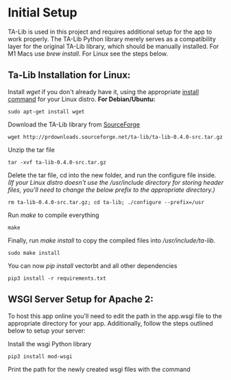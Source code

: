 # Initial Setup 
TA-Lib is used in this project and requires additional setup for the app to work properly.
The TA-Lib Python library merely serves as a compatibility layer for the original TA-Lib library, which should be manually installed. For M1 Macs use *brew install*. For Linux see the steps below.

## Ta-Lib Installation for Linux:

Install *wget* if you don't already have it, using the appropriate [install command](https://www.maketecheasier.com/install-software-in-various-linux-distros/) for your Linux distro. **For Debian/Ubuntu:**

```shell
sudo apt-get install wget
```

Download the TA-Lib library from [SourceForge](https://sourceforge.net/projects/ta-lib/files/ta-lib/0.4.0/)

```shell
wget http://prdownloads.sourceforge.net/ta-lib/ta-lib-0.4.0-src.tar.gz
```

Unzip the tar file

```shell
tar -xvf ta-lib-0.4.0-src.tar.gz
```

Delete the tar file, cd into the new folder, and run the configure file inside. *(If your Linux distro doesn't use the /usr/include directory for storing header files, you'll need to change the below prefix to the appropriate directory.)*

```shell
rm ta-lib-0.4.0-src.tar.gz; cd ta-lib; ./configure --prefix=/usr
```

Run *make* to compile everything

```shell
make
```

Finally, run *make install* to copy the compiled files into */usr/include/ta-lib*.

```shell
sudo make install
```

You can now *pip install* vectorbt and all other dependencies

```shell
pip3 install -r requirements.txt
```

## WSGI Server Setup for Apache 2:
To host this app online you'll need to edit the path in the app.wsgi file to the appropriate directory for your app. Additionally, follow the steps outlined below to setup your server: 

Install the wsgi Python library

```shell
pip3 install mod-wsgi
```

Print the path for the newly created wsgi files with the command
